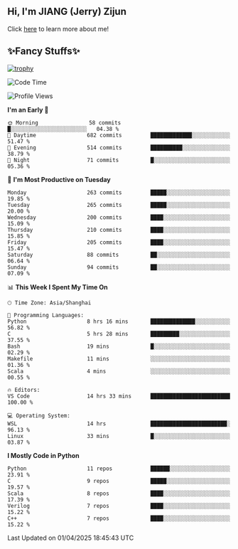 ## Hi, I'm JIANG (Jerry) Zijun

Click [here](https://jzjerry.github.io/about/) to learn more about me!

## ✨Fancy Stuffs✨
[![trophy](https://github-profile-trophy.vercel.app/?username=jzjerry&theme=onedark)](https://github.com/ryo-ma/github-profile-trophy)
<!--START_SECTION:waka-->
![Code Time](http://img.shields.io/badge/Code%20Time-1%2C171%20hrs%2017%20mins-blue)

![Profile Views](http://img.shields.io/badge/Profile%20Views-7-blue)

**I'm an Early 🐤** 

```text
🌞 Morning                58 commits          █░░░░░░░░░░░░░░░░░░░░░░░░   04.38 % 
🌆 Daytime                682 commits         █████████████░░░░░░░░░░░░   51.47 % 
🌃 Evening                514 commits         ██████████░░░░░░░░░░░░░░░   38.79 % 
🌙 Night                  71 commits          █░░░░░░░░░░░░░░░░░░░░░░░░   05.36 % 
```
📅 **I'm Most Productive on Tuesday** 

```text
Monday                   263 commits         █████░░░░░░░░░░░░░░░░░░░░   19.85 % 
Tuesday                  265 commits         █████░░░░░░░░░░░░░░░░░░░░   20.00 % 
Wednesday                200 commits         ████░░░░░░░░░░░░░░░░░░░░░   15.09 % 
Thursday                 210 commits         ████░░░░░░░░░░░░░░░░░░░░░   15.85 % 
Friday                   205 commits         ████░░░░░░░░░░░░░░░░░░░░░   15.47 % 
Saturday                 88 commits          ██░░░░░░░░░░░░░░░░░░░░░░░   06.64 % 
Sunday                   94 commits          ██░░░░░░░░░░░░░░░░░░░░░░░   07.09 % 
```


📊 **This Week I Spent My Time On** 

```text
🕑︎ Time Zone: Asia/Shanghai

💬 Programming Languages: 
Python                   8 hrs 16 mins       ██████████████░░░░░░░░░░░   56.82 % 
C                        5 hrs 28 mins       █████████░░░░░░░░░░░░░░░░   37.55 % 
Bash                     19 mins             █░░░░░░░░░░░░░░░░░░░░░░░░   02.29 % 
Makefile                 11 mins             ░░░░░░░░░░░░░░░░░░░░░░░░░   01.36 % 
Scala                    4 mins              ░░░░░░░░░░░░░░░░░░░░░░░░░   00.55 % 

🔥 Editors: 
VS Code                  14 hrs 33 mins      █████████████████████████   100.00 % 

💻 Operating System: 
WSL                      14 hrs              ████████████████████████░   96.13 % 
Linux                    33 mins             █░░░░░░░░░░░░░░░░░░░░░░░░   03.87 % 
```

**I Mostly Code in Python** 

```text
Python                   11 repos            ██████░░░░░░░░░░░░░░░░░░░   23.91 % 
C                        9 repos             █████░░░░░░░░░░░░░░░░░░░░   19.57 % 
Scala                    8 repos             ████░░░░░░░░░░░░░░░░░░░░░   17.39 % 
Verilog                  7 repos             ████░░░░░░░░░░░░░░░░░░░░░   15.22 % 
C++                      7 repos             ████░░░░░░░░░░░░░░░░░░░░░   15.22 % 
```




 Last Updated on 01/04/2025 18:45:43 UTC
<!--END_SECTION:waka-->
